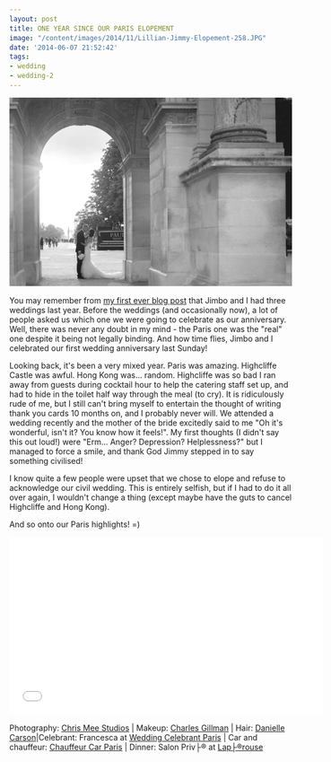 ```yaml
---
layout: post
title: ONE YEAR SINCE OUR PARIS ELOPEMENT
image: "/content/images/2014/11/Lillian-Jimmy-Elopement-258.JPG"
date: '2014-06-07 21:52:42'
tags:
- wedding
- wedding-2
---
```


![](/content/images/2014/May/Lillian-Jimmy-Elopement-258.JPG)

You may remember from <a href="http://www.lingyeungb.com/lots-of-knives-none-of-them-sharp/" target="_blank">my first ever blog post</a> that Jimbo and I had three weddings last year. Before the weddings (and occasionally now), a lot of people asked us which one we were going to celebrate as our anniversary. Well, there was never any doubt in my mind - the Paris one was the "real" one despite it being not legally binding. And how time flies, Jimbo and I celebrated our first wedding anniversary last Sunday! 

Looking back, it's been a very mixed year. Paris was amazing. Highcliffe Castle was awful. Hong Kong was... random. Highcliffe was so bad I ran away from guests during cocktail hour to help the catering staff set up, and had to hide in the toilet half way through the meal (to cry). It is ridiculously rude of me, but I still can't bring myself to entertain the thought of writing thank you cards 10 months on, and I probably never will. We attended a wedding recently and the mother of the bride excitedly said to me "Oh it's wonderful, isn't it? You know how it feels!". My first thoughts (I didn't say this out loud!) were "Erm... Anger? Depression? Helplessness?" but I managed to force a smile, and thank God Jimmy stepped in to say something civilised! 

I know quite a few people were upset that we chose to elope and refuse to acknowledge our civil wedding. This is entirely selfish, but if I had to do it all over again, I wouldn't change a thing (except maybe have the guts to cancel Highcliffe and Hong Kong). 

And so onto our Paris highlights! =)

<iframe width="560" height="315" src="//www.youtube.com/embed/BvFs5falK4k" frameborder="0" allowfullscreen></iframe>

Photography: <a href="http://www.chrismeestudios.com/" target="_blank">Chris Mee Studios</a> | Makeup: <a href="http://www.charlesgillman.com/" target="_blank">Charles Gillman</a> | Hair: <a href="http://daniellecarsonhair.com/" target="_blank">Danielle Carson</a>|Celebrant: Francesca at <a href="http://weddingcelebrantparis.com/" target="_blank">Wedding Celebrant Paris</a> | Car and chauffeur: <a href="http://chauffeur-car-paris.fr/en/" target="_blank">Chauffeur Car Paris</a> | Dinner: Salon Priv├® at <a href="http://www.laperouse.com/fr/restaurant" target="_blank">Lap├®rouse</a>